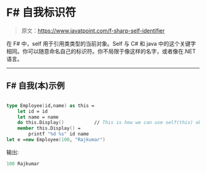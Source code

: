 # F# 自我标识符

> 原文：<https://www.javatpoint.com/f-sharp-self-identifier>

在 F# 中，self 用于引用类类型的当前对象。Self 与 C# 和 java 中的这个关键字相同。你可以随意命名自己的标识符。你不局限于像这样的名字，或者像在.NET 语言。

* * *

## F# 自我(本)示例

```fsharp

type Employee(id,name) as this =
    let id = id
    let name = name
    do this.Display()   		// This is how we can use self(this) object
    member this.Display() =
        printf "%d %s" id name
let e =new Employee(100, "Rajkumar")

```

输出:

```fsharp
100 Rajkumar

```